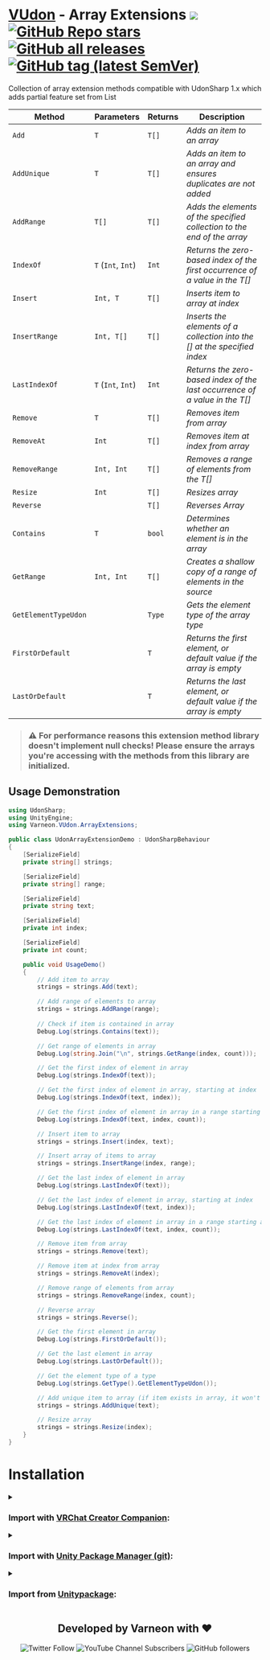 <div>

# [VUdon](https://github.com/Varneon/VUdon) - Array Extensions ![](https://img.shields.io/badge/UdonSharp-Library-bb37fa) [![GitHub Repo stars](https://img.shields.io/github/stars/Varneon/VUdon-ArrayExtensions?style=flat&label=Stars)](https://github.com/Varneon/VUdon-ArrayExtensions/stargazers) [![GitHub all releases](https://img.shields.io/github/downloads/Varneon/VUdon-ArrayExtensions/total?color=blue&label=Downloads&style=flat)](https://github.com/Varneon/VUdon-ArrayExtensions/releases) [![GitHub tag (latest SemVer)](https://img.shields.io/github/v/tag/Varneon/VUdon-ArrayExtensions?color=blue&label=Release&sort=semver&style=flat)](https://github.com/Varneon/VUdon-ArrayExtensions/releases/latest)

</div>

Collection of array extension methods compatible with UdonSharp 1.x which adds partial feature set from List

| **Method** | **Parameters** | **Returns** | **Description** |
| - | - | - | - |
| `Add` | `T` | `T[]` | *Adds an item to an array* |
| `AddUnique` | `T` | `T[]` | *Adds an item to an array and ensures duplicates are not added* |
| `AddRange` | `T[]` | `T[]` | *Adds the elements of the specified collection to the end of the array* |
| `IndexOf` | `T` (`Int`, `Int`) | `Int` | *Returns the zero-based index of the first occurrence of a value in the T[]* |
| `Insert` | `Int, T` | `T[]` | *Inserts item to array at index* |
| `InsertRange` | `Int, T[]` | `T[]` | *Inserts the elements of a collection into the <T>[] at the specified index* |
| `LastIndexOf` | `T` (`Int`, `Int`) | `Int` | *Returns the zero-based index of the last occurrence of a value in the T[]* |
| `Remove` | `T` | `T[]` | *Removes item from array* |
| `RemoveAt` | `Int` | `T[]` | *Removes item at index from array* |
| `RemoveRange` | `Int, Int` | `T[]` | *Removes a range of elements from the T[]* |
| `Resize` | `Int` | `T[]` | *Resizes array* |
| `Reverse` | | `T[]` | *Reverses Array* |
| `Contains` | `T` | `bool` | *Determines whether an element is in the array* |
| `GetRange` | `Int, Int` | `T[]` | *Creates a shallow copy of a range of elements in the source* |
| `GetElementTypeUdon` | | `Type` | *Gets the element type of the array type* |
| `FirstOrDefault` | | `T` | *Returns the first element, or default value if the array is empty* |
| `LastOrDefault` | | `T` | *Returns the last element, or default value if the array is empty* |

> ### :warning: For performance reasons this extension method library doesn't implement null checks! Please ensure the arrays you're accessing with the methods from this library are initialized.

## Usage Demonstration
```csharp
using UdonSharp;
using UnityEngine;
using Varneon.VUdon.ArrayExtensions;

public class UdonArrayExtensionDemo : UdonSharpBehaviour
{
    [SerializeField]
    private string[] strings;

    [SerializeField]
    private string[] range;

    [SerializeField]
    private string text;

    [SerializeField]
    private int index;

    [SerializeField]
    private int count;

    public void UsageDemo()
    {
        // Add item to array
        strings = strings.Add(text);

        // Add range of elements to array
        strings = strings.AddRange(range);
        
        // Check if item is contained in array
        Debug.Log(strings.Contains(text));

        // Get range of elements in array
        Debug.Log(string.Join("\n", strings.GetRange(index, count)));

        // Get the first index of element in array
        Debug.Log(strings.IndexOf(text));

        // Get the first index of element in array, starting at index
        Debug.Log(strings.IndexOf(text, index));

        // Get the first index of element in array in a range starting at index at the size of count
        Debug.Log(strings.IndexOf(text, index, count));

        // Insert item to array
        strings = strings.Insert(index, text);

        // Insert array of items to array
        strings = strings.InsertRange(index, range);

        // Get the last index of element in array
        Debug.Log(strings.LastIndexOf(text));

        // Get the last index of element in array, starting at index
        Debug.Log(strings.LastIndexOf(text, index));

        // Get the last index of element in array in a range starting at index at the size of count
        Debug.Log(strings.LastIndexOf(text, index, count));

        // Remove item from array
        strings = strings.Remove(text);

        // Remove item at index from array
        strings = strings.RemoveAt(index);

        // Remove range of elements from array
        strings = strings.RemoveRange(index, count);

        // Reverse array
        strings = strings.Reverse();

        // Get the first element in array
        Debug.Log(strings.FirstOrDefault());

        // Get the last element in array
        Debug.Log(strings.LastOrDefault());

        // Get the element type of a type
        Debug.Log(strings.GetType().GetElementTypeUdon());

        // Add unique item to array (if item exists in array, it won't be added)
        strings = strings.AddUnique(text);

        // Resize array
        strings = strings.Resize(index);
    }
}

```

# Installation

<details><summary>

### Import with [VRChat Creator Companion](https://vcc.docs.vrchat.com/vpm/packages#user-packages):</summary>

> 1. Download `com.varneon.vudon.array-extensions.zip` from [here](https://github.com/Varneon/VUdon-ArrayExtensions/releases/latest)
> 2. Unpack the .zip somewhere
> 3. In VRChat Creator Companion, navigate to `Settings` > `User Packages` > `Add`
> 4. Navigate to the unpacked folder, `com.varneon.vudon.array-extensions` and click `Select Folder`
> 5. `VUdon - Array Extensions` should now be visible under `Local User Packages` in the project view in VRChat Creator Companion
> 6. Click `Add`

</details><details><summary>

### Import with [Unity Package Manager (git)](https://docs.unity3d.com/2019.4/Documentation/Manual/upm-ui-giturl.html):</summary>

> 1. In the Unity toolbar, select `Window` > `Package Manager` > `[+]` > `Add package from git URL...` 
> 2. Paste the following link: `https://github.com/Varneon/VUdon-ArrayExtensions.git?path=/Packages/com.varneon.vudon.array-extensions`

</details><details><summary>

### Import from [Unitypackage](https://docs.unity3d.com/2019.4/Documentation/Manual/AssetPackagesImport.html):</summary>

> 1. Download latest `com.varneon.vudon.array-extensions.unitypackage` from [here](https://github.com/Varneon/VUdon-ArrayExtensions/releases/latest)
> 2. Import the downloaded .unitypackage into your Unity project

</details>

<div align="center">

## Developed by Varneon with :hearts:

![Twitter Follow](https://img.shields.io/twitter/follow/Varneon?color=%231c9cea&label=%40Varneon&logo=Twitter&style=for-the-badge)
![YouTube Channel Subscribers](https://img.shields.io/youtube/channel/subscribers/UCKTxeXy7gyaxr-YA9qGWOYg?color=%23FF0000&label=Varneon&logo=YouTube&style=for-the-badge)
![GitHub followers](https://img.shields.io/github/followers/Varneon?color=%23303030&label=Varneon&logo=GitHub&style=for-the-badge)

</div>
